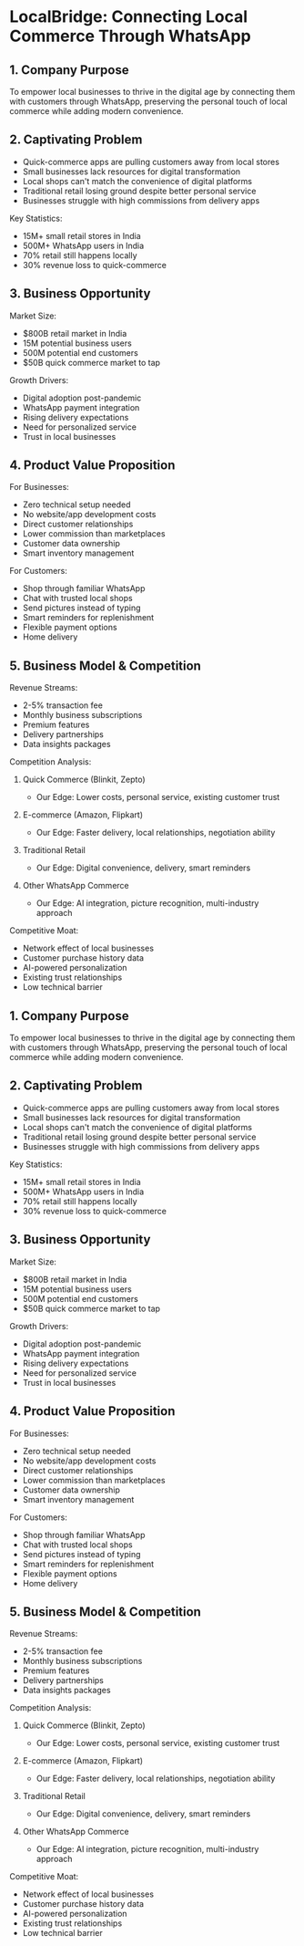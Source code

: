 # LocalBridge: Connecting Local Commerce Through WhatsApp

## 1. Company Purpose
To empower local businesses to thrive in the digital age by connecting them with customers through WhatsApp, preserving the personal touch of local commerce while adding modern convenience.

## 2. Captivating Problem
- Quick-commerce apps are pulling customers away from local stores
- Small businesses lack resources for digital transformation
- Local shops can't match the convenience of digital platforms
- Traditional retail losing ground despite better personal service
- Businesses struggle with high commissions from delivery apps

Key Statistics:
- 15M+ small retail stores in India
- 500M+ WhatsApp users in India
- 70% retail still happens locally
- 30% revenue loss to quick-commerce

## 3. Business Opportunity
Market Size:
- $800B retail market in India
- 15M potential business users
- 500M potential end customers
- $50B quick commerce market to tap

Growth Drivers:
- Digital adoption post-pandemic
- WhatsApp payment integration
- Rising delivery expectations
- Need for personalized service
- Trust in local businesses

## 4. Product Value Proposition

For Businesses:
- Zero technical setup needed
- No website/app development costs
- Direct customer relationships
- Lower commission than marketplaces
- Customer data ownership
- Smart inventory management

For Customers:
- Shop through familiar WhatsApp
- Chat with trusted local shops
- Send pictures instead of typing
- Smart reminders for replenishment
- Flexible payment options
- Home delivery

## 5. Business Model & Competition

Revenue Streams:
- 2-5% transaction fee
- Monthly business subscriptions
- Premium features
- Delivery partnerships
- Data insights packages

Competition Analysis:
1. Quick Commerce (Blinkit, Zepto)
   - Our Edge: Lower costs, personal service, existing customer trust

2. E-commerce (Amazon, Flipkart)
   - Our Edge: Faster delivery, local relationships, negotiation ability

3. Traditional Retail
   - Our Edge: Digital convenience, delivery, smart reminders

4. Other WhatsApp Commerce
   - Our Edge: AI integration, picture recognition, multi-industry approach

Competitive Moat:
- Network effect of local businesses
- Customer purchase history data
- AI-powered personalization
- Existing trust relationships
- Low technical barrier

## 1. Company Purpose
To empower local businesses to thrive in the digital age by connecting them with customers through WhatsApp, preserving the personal touch of local commerce while adding modern convenience.

## 2. Captivating Problem
- Quick-commerce apps are pulling customers away from local stores
- Small businesses lack resources for digital transformation
- Local shops can't match the convenience of digital platforms
- Traditional retail losing ground despite better personal service
- Businesses struggle with high commissions from delivery apps

Key Statistics:
- 15M+ small retail stores in India
- 500M+ WhatsApp users in India
- 70% retail still happens locally
- 30% revenue loss to quick-commerce

## 3. Business Opportunity
Market Size:
- $800B retail market in India
- 15M potential business users
- 500M potential end customers
- $50B quick commerce market to tap

Growth Drivers:
- Digital adoption post-pandemic
- WhatsApp payment integration
- Rising delivery expectations
- Need for personalized service
- Trust in local businesses

## 4. Product Value Proposition

For Businesses:
- Zero technical setup needed
- No website/app development costs
- Direct customer relationships
- Lower commission than marketplaces
- Customer data ownership
- Smart inventory management

For Customers:
- Shop through familiar WhatsApp
- Chat with trusted local shops
- Send pictures instead of typing
- Smart reminders for replenishment
- Flexible payment options
- Home delivery

## 5. Business Model & Competition

Revenue Streams:
- 2-5% transaction fee
- Monthly business subscriptions
- Premium features
- Delivery partnerships
- Data insights packages

Competition Analysis:
1. Quick Commerce (Blinkit, Zepto)
   - Our Edge: Lower costs, personal service, existing customer trust

2. E-commerce (Amazon, Flipkart)
   - Our Edge: Faster delivery, local relationships, negotiation ability

3. Traditional Retail
   - Our Edge: Digital convenience, delivery, smart reminders

4. Other WhatsApp Commerce
   - Our Edge: AI integration, picture recognition, multi-industry approach

Competitive Moat:
- Network effect of local businesses
- Customer purchase history data
- AI-powered personalization
- Existing trust relationships
- Low technical barrier
